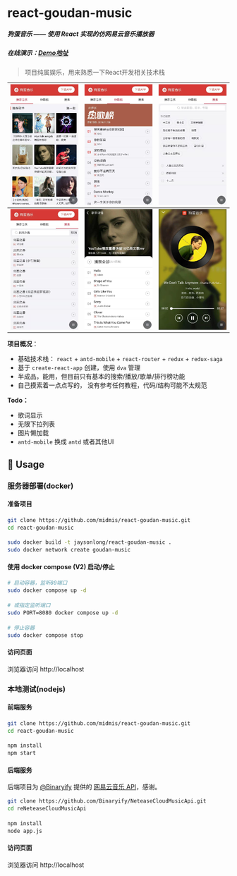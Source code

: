 # react-goudan-music

##### 狗蛋音乐 —— 使用 React 实现的仿网易云音乐播放器

##### 在线演示：[Demo地址](http://jaysonl.top/goudan-music/)

> 项目纯属娱乐，用来熟悉一下React开发相关技术栈
>

| ![recommend](img/recommend.jpg) |  ![toplist](img/toplist.jpg)  |  ![search](img/search.jpg)   |
| ------------------------------- | ---- | ---- |
| ![result](img/result.jpg)  |  ![listpane](img/listpane.jpg)  |  ![playpane](img/playpane.jpg)  |



**项目概况**：

- 基础技术栈： `react` + `antd-mobile` + `react-router` + `redux` + `redux-saga`
- 基于 `create-react-app` 创建，使用 `dva` 管理
- 半成品，能用，但目前只有基本的搜索/播放/歌单/排行榜功能
- 自己摸索着一点点写的， 没有参考任何教程，代码/结构可能不太规范

**Todo：**

- 歌词显示
- 无限下拉列表
- 图片懒加载
- `antd-mobile` 换成 `antd` 或者其他UI



## 🔨 Usage

### 服务器部署(docker)

#### 准备项目

```bash
git clone https://github.com/midmis/react-goudan-music.git
cd react-goudan-music

sudo docker build -t jaysonlong/react-goudan-music .
sudo docker network create goudan-music
```

#### 使用 docker compose (V2) 启动/停止

```bash
# 启动容器，监听80端口
sudo docker compose up -d

# 或指定监听端口
sudo PORT=8080 docker compose up -d

# 停止容器
sudo docker compose stop
```

#### 访问页面

浏览器访问 http://localhost

### 本地测试(nodejs)

#### 前端服务

```bash
git clone https://github.com/midmis/react-goudan-music.git
cd react-goudan-music

npm install
npm start
```

#### 后端服务

后端项目为 [@Binaryify](https://github.com/Binaryify/NeteaseCloudMusicApi) 提供的 [网易云音乐 API](https://github.com/Binaryify/NeteaseCloudMusicApi)，感谢。

```bash
git clone https://github.com/Binaryify/NeteaseCloudMusicApi.git
cd reNeteaseCloudMusicApi

npm install
node app.js
```

#### 访问页面

浏览器访问 http://localhost
